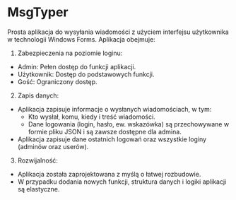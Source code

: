 # MsgTyper

Prosta aplikacja do wysyłania wiadomości z użyciem interfejsu użytkownika w technologii Windows Forms. Aplikacja obejmuje:

1. Zabezpieczenia na poziomie loginu:
* Admin: Pełen dostęp do funkcji aplikacji.
* Użytkownik: Dostęp do podstawowych funkcji.
* Gość: Ograniczony dostęp.

2. Zapis danych:
* Aplikacja zapisuje informacje o wysłanych wiadomościach, w tym:
  * Kto wysłał, komu, kiedy i treść wiadomości.
  * Dane logowania (login, hasło, ew. wskazówka) są przechowywane w formie pliku JSON i są zawsze dostępne dla admina.
* Aplikacja zapisuje dane ostatnich logowań oraz wszystkie loginy (adminów oraz userów).

3. Rozwijalność:
* Aplikacja została zaprojektowana z myślą o łatwej rozbudowie.
* W przypadku dodania nowych funkcji, struktura danych i logiki aplikacji są elastyczne.
